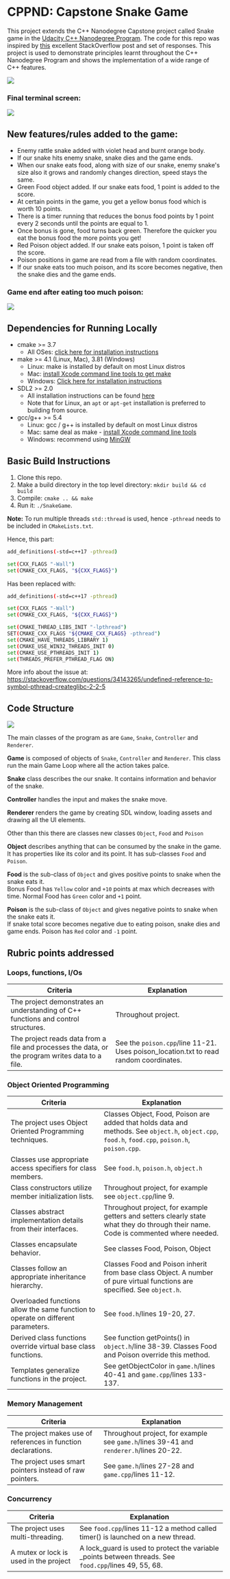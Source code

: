 # CPPND: Capstone Snake Game 

This project extends the C++ Nanodegree Capstone project called Snake game in the [Udacity C++ Nanodegree Program](https://www.udacity.com/course/c-plus-plus-nanodegree--nd213). The code for this repo was inspired by [this](https://codereview.stackexchange.com/questions/212296/snake-game-in-c-with-sdl) excellent StackOverflow post and set of responses. 
This project is used to demonstrate principles learnt throughout the C++ Nanodegree Program and shows the implementation of a wide range of C++ features.

<img src="snake_game.gif"/>

### Final terminal screen:
<img src="game_end.png"/>

## New features/rules added to the game:
* Enemy rattle snake added with violet head and burnt orange body. 
* If our snake hits enemy snake, snake dies and the game ends. 
* When our snake eats food, along with size of our snake, enemy snake's size also it grows and randomly changes direction, speed stays the same.
* Green Food object added. If our snake eats food, 1 point is added to the score.
* At certain points in the game, you get a yellow bonus food which is worth 10 points.
* There is a timer running that reduces the bonus food points by 1 point every 2 seconds until the points are equal to 1.
* Once bonus is gone, food turns back green. Therefore the quicker you eat the bonus food the more points you get!
* Red Poison object added. If our snake eats poison, 1 point is taken off the score. 
* Poison positions in game are read from a file with random coordinates.
* If our snake eats too much poison, and its score becomes negative, then the snake dies and the game ends.

### Game end after eating too much poison:
<img src="game_end_by_poison.png"/>

## Dependencies for Running Locally
* cmake >= 3.7
  * All OSes: [click here for installation instructions](https://cmake.org/install/)
* make >= 4.1 (Linux, Mac), 3.81 (Windows)
  * Linux: make is installed by default on most Linux distros
  * Mac: [install Xcode command line tools to get make](https://developer.apple.com/xcode/features/)
  * Windows: [Click here for installation instructions](http://gnuwin32.sourceforge.net/packages/make.htm)
* SDL2 >= 2.0
  * All installation instructions can be found [here](https://wiki.libsdl.org/Installation)
  * Note that for Linux, an `apt` or `apt-get` installation is preferred to building from source.
* gcc/g++ >= 5.4
  * Linux: gcc / g++ is installed by default on most Linux distros
  * Mac: same deal as make - [install Xcode command line tools](https://developer.apple.com/xcode/features/)
  * Windows: recommend using [MinGW](http://www.mingw.org/)

## Basic Build Instructions

1. Clone this repo.
2. Make a build directory in the top level directory: `mkdir build && cd build`
3. Compile: `cmake .. && make`
4. Run it: `./SnakeGame`.

**Note:** To run multiple threads `std::thread` is used, hence `-pthread` needs to be included in `CMakeLists.txt`.

Hence, this part:
```bash
add_definitions(-std=c++17 -pthread)

set(CXX_FLAGS "-Wall")
set(CMAKE_CXX_FLAGS, "${CXX_FLAGS}")
```

Has been replaced with:
```bash
add_definitions(-std=c++17 -pthread)

set(CXX_FLAGS "-Wall")
set(CMAKE_CXX_FLAGS, "${CXX_FLAGS}")

set(CMAKE_THREAD_LIBS_INIT "-lpthread")
SET(CMAKE_CXX_FLAGS "${CMAKE_CXX_FLAGS} -pthread")
set(CMAKE_HAVE_THREADS_LIBRARY 1)
set(CMAKE_USE_WIN32_THREADS_INIT 0)
set(CMAKE_USE_PTHREADS_INIT 1)
set(THREADS_PREFER_PTHREAD_FLAG ON)
```

More info about the issue at: https://stackoverflow.com/questions/34143265/undefined-reference-to-symbol-pthread-createglibc-2-2-5

## Code Structure

<img src="code_structure.png"/>


The main classes of the program as are `Game`, `Snake`, `Controller` and `Renderer`. 

**Game** is composed of objects of `Snake`, `Controller` and `Renderer`. This class run the main Game Loop where all the action takes palce.

**Snake** class describes the our snake. It contains information and behavior of the snake.

**Controller** handles the input and makes the snake move. 

**Renderer** renders the game by creating SDL window, loading assets and drawing all the UI elements. 

Other than this there are classes new classes `Object`, `Food` and `Poison`

**Object** describes anything that can be consumed by the snake in the game. It has properties like its color and its point. It has sub-classes `Food` and `Poison`.

**Food** is the sub-class of `Object` and gives positive points to snake when the snake eats it.
<br/>
Bonus Food has `Yellow` color and `+10` points at max which decreases with time.
Normal Food has `Green` color and `+1` point.

**Poison** is the sub-class of `Object` and gives negative points to snake when the snake eats it.
<br/>
If snake total score becomes negative due to eating poison, snake dies and game ends.
Poison has `Red` color and `-1` point.


## Rubric points addressed

### Loops, functions, I/Os

| Criteria | Explanation |
| ---------|------|
| The project demonstrates an understanding of C++ functions and control structures. | Throughout project. | 
| The project reads data from a file and processes the data, or the program writes data to a file. | See the `poison.cpp`/line 11-21. Uses poison_location.txt to read random coordinates.|

### Object Oriented Programming

| Criteria | Explanation|
| ---------|------|
| The project uses Object Oriented Programming techniques.| Classes Object, Food, Poison are added that holds data and methods. See `object.h`, `object.cpp`, `food.h`, `food.cpp`, `poison.h`, `poison.cpp`.|
| Classes use appropriate access specifiers for class members.| See `food.h`, `poison.h`, `object.h`|
| Class constructors utilize member initialization lists.| Throughout project, for example see `object.cpp`/line 9.|
| Classes abstract implementation details from their interfaces.| Throughout project, for example getters and setters clearly state what they do through their name. Code is commented where needed.|
| Classes encapsulate behavior. | See classes Food, Poison, Object|
| Classes follow an appropriate inheritance hierarchy.| Classes Food and Poison inherit from base class Object. A number of pure virtual functions are specified. See `object.h`. |
| Overloaded functions allow the same function to operate on different parameters.| See `food.h`/lines 19-20, 27. |
| Derived class functions override virtual base class functions.| See function getPoints() in `object.h`/line 38-39. Classes Food and Poison override this method. |
| Templates generalize functions in the project. | See getObjectColor in `game.h`/lines 40-41 and `game.cpp`/lines 133-137. |

### Memory Management

| Criteria | Explanation|
| ---------|------|
| The project makes use of references in function declarations. | Throughout project, for example see `game.h`/lines 39-41 and `renderer.h`/lines 20-22.|
| The project uses smart pointers instead of raw pointers. | See `game.h`/lines 27-28 and `game.cpp`/lines 11-12. |

### Concurrency

| Criteria | Explanation|
| ---------|------|
| The project uses multi-threading. | See `food.cpp`/lines 11-12 a method called timer() is launched on a new thread.|
| A mutex or lock is used in the project| A lock_guard is used to protect the variable _points between threads. See `food.cpp`/lines 49, 55, 68.|
